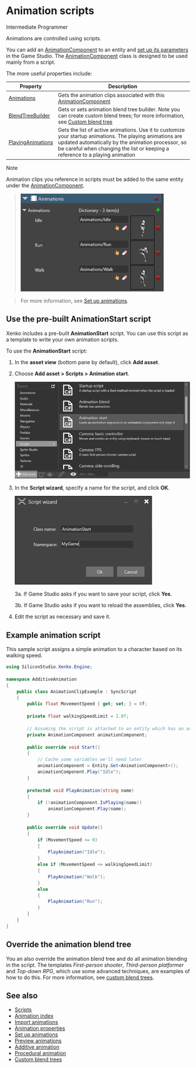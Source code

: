# Animation scripts

<span class="label label-doc-level">Intermediate</span>
<span class="label label-doc-audience">Programmer</span>

Animations are controlled using scripts. 

You can add an [AnimationComponent](xref:SiliconStudio.Xenko.Engine.AnimationComponent) to an entity and [set up its parameters](set-up-animations.md) in the Game Studio. The [AnimationComponent](xref:SiliconStudio.Xenko.Engine.AnimationComponent) class is designed to be used mainly from a script. 

The more useful properties include:

| Property | Description
| ----- | ---- |
| [Animations](xref:SiliconStudio.Xenko.Engine.AnimationComponent#SiliconStudio_Xenko_Engine_AnimationComponent_Animations) | Gets the animation clips associated with this [AnimationComponent](xref:SiliconStudio.Xenko.Engine.AnimationComponent)
| [BlendTreeBuilder](xref:SiliconStudio.Xenko.Engine.AnimationComponent#SiliconStudio_Xenko_Engine_AnimationComponent_BlendTreeBuilder) | Gets or sets animation blend tree builder. Note you can create custom blend trees; for more information, see [Custom blend tree](custom-blend-trees.md)
| [PlayingAnimations](xref:SiliconStudio.Xenko.Engine.AnimationComponent#SiliconStudio_Xenko_Engine_AnimationComponent_PlayingAnimations) | Gets the list of active animations. Use it to customize your startup animations. The playing animations are updated automatically by the animation processor, so be careful when changing the list or keeping a reference to a playing animation


>[!Note]
>Animation clips you reference in scripts must be added to the same entity under the [AnimationComponent](xref:SiliconStudio.Xenko.Engine.AnimationComponent).

>![Animations added to component](media/animations-added-to-component.png)

>For more information, see [Set up animations](set-up-animations.md).

## Use the pre-built **AnimationStart** script

Xenko includes a pre-built **AnimationStart** script. You can use this script as a template to write your own animation scripts.

To use the **AnimationStart** script:

1. In the **asset view** (bottom pane by default), click **Add asset**.

2. Choose **Add asset > Scripts > Animation start**.

    ![Add animation script](media/animations-additive-animations-animation-start.png)

3. In the **Script wizard**, specify a name for the script, and click **OK**.

    ![Script wizard](media/name-animation-script.png)

    3a. If Game Studio asks if you want to save your script, click **Yes**.
    
    3b. If Game Studio asks if you want to reload the assemblies, click **Yes**.

4. Edit the script as necessary and save it.

## Example animation script

This sample script assigns a simple animation to a character based on its walking speed.

```cs
using SiliconStudio.Xenko.Engine;

namespace AdditiveAnimation
{
    public class AnimationClipExample : SyncScript
    {
        public float MovementSpeed { get; set; } = 0f;

        private float walkingSpeedLimit = 1.0f;

        // Assuming the script is attached to an entity which has an animation component
        private AnimationComponent animationComponent;

        public override void Start()
        {
            // Cache some variables we'll need later
            animationComponent = Entity.Get<AnimationComponent>();
            animationComponent.Play("Idle");
        }

        protected void PlayAnimation(string name)
        {
            if (!animationComponent.IsPlaying(name))
                animationComponent.Play(name);
        }

        public override void Update()
        {
            if (MovementSpeed <= 0)
            {
                PlayAnimation("Idle");
            }
            else if (MovementSpeed <= walkingSpeedLimit)
            {
                PlayAnimation("Walk");
            }
            else 
            {
                PlayAnimation("Run");
            }
        }
    }
}
```

## Override the animation blend tree

You an also override the animation blend tree and do all animation blending in the script. The templates *First-person shooter*, *Third-person platformer* and *Top-down RPG*, which use some advanced techniques, are examples of how to do this. For more information, see [custom blend trees](custom-blend-trees.md).

## See also

* [Scripts](../scripts/index.md)
* [Animation index](index.md)
* [Import animations](import-animations.md)
* [Animation properties](animation-properties.md)
* [Set up animations](set-up-animations.md)
* [Preview animations](preview-animations.md)
* [Additive animation](additive-animation.md)
* [Procedural animation](procedural-animation.md)
* [Custom blend trees](custom-blend-trees.md)
